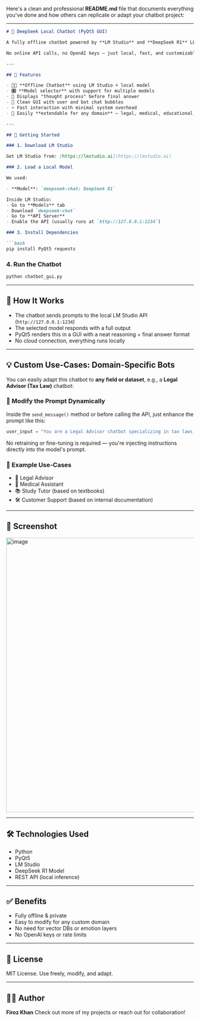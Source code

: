 Here's a clean and professional **README.md** file that documents everything you've done and how others can replicate or adapt your chatbot project:

---

````markdown
# 🧠 DeepSeek Local Chatbot (PyQt5 GUI)

A fully offline chatbot powered by **LM Studio** and **DeepSeek R1** LLM, with a clean front-end built using **PyQt5**.

No online API calls, no OpenAI keys — just local, fast, and customizable AI.

---

## 📌 Features

- 🧑‍💻 **Offline Chatbot** using LM Studio + local model
- 🎛️ **Model selector** with support for multiple models
- 🧠 Displays "thought process" before final answer
- 💬 Clean GUI with user and bot chat bubbles
- ⚡️ Fast interaction with minimal system overhead
- 🔌 Easily **extendable for any domain** — legal, medical, educational, etc.

---

## 🚀 Getting Started

### 1. Download LM Studio

Get LM Studio from: [https://lmstudio.ai](https://lmstudio.ai)

### 2. Load a Local Model

We used:

- **Model**: `deepseek-chat: DeepSeek R1`

Inside LM Studio:
- Go to **Models** tab
- Download `deepseek-chat`
- Go to **API Server**
- Enable the API (usually runs at `http://127.0.0.1:1234`)

### 3. Install Dependencies

```bash
pip install PyQt5 requests
````

### 4. Run the Chatbot

```bash
python chatbot_gui.py
```

---

## 🧠 How It Works

* The chatbot sends prompts to the local LM Studio API (`http://127.0.0.1:1234`)
* The selected model responds with a full output
* PyQt5 renders this in a GUI with a neat reasoning + final answer format
* No cloud connection, everything runs locally

---

## 💡 Custom Use-Cases: Domain-Specific Bots

You can easily adapt this chatbot to **any field or dataset**, e.g., a **Legal Advisor (Tax Law)** chatbot:

### 🔁 Modify the Prompt Dynamically

Inside the `send_message()` method or before calling the API, just enhance the prompt like this:

```python
user_input = "You are a Legal Advisor chatbot specializing in tax laws. Provide an answer for: " + user_prompt + " using this dataset only (strictly): /path/to/dataset.txt"
```

No retraining or fine-tuning is required — you're injecting instructions directly into the model's prompt.

### 🎯 Example Use-Cases

* 📜 Legal Advisor
* 💊 Medical Assistant
* 📚 Study Tutor (based on textbooks)
* 🛠️ Customer Support (based on internal documentation)

---

## 📸 Screenshot

<img width="590" height="735" alt="image" src="https://github.com/user-attachments/assets/cd9dc513-cd0b-48f4-884e-aabda17a2954" />

---

## 🛠 Technologies Used

* Python
* PyQt5
* LM Studio
* DeepSeek R1 Model
* REST API (local inference)

---

## ✅ Benefits

* Fully offline & private
* Easy to modify for any custom domain
* No need for vector DBs or emotion layers
* No OpenAI keys or rate limits

---

## 📄 License

MIT License. Use freely, modify, and adapt.

---

## 🙋‍♂️ Author

**Firoz Khan**
Check out more of my projects or reach out for collaboration!

```

